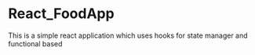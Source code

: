 # React_FoodApp
This is a simple react application which uses hooks for state manager and functional based
